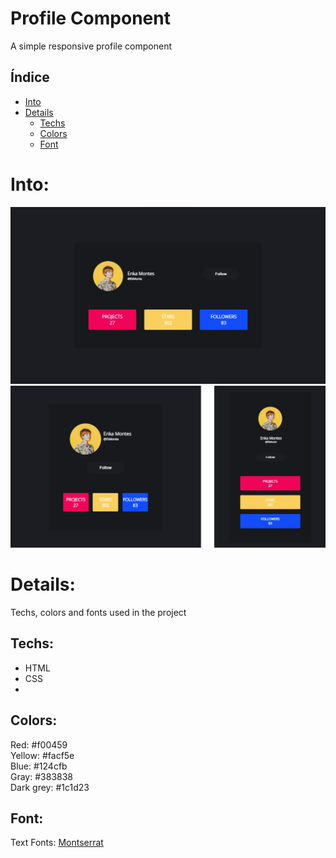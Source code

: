 # Profile Component

A simple responsive profile component


## Índice

* [Into](#Into) 
* [Details](#Details)
  * [Techs](#Techs)
  * [Colors](#Colors)
  * [Font](#Font)


# Into: 

<img src="https://github.com/GuilhermeAntonio/Profile-Component/blob/main/imgs/Demo1.jpg?raw=true" alt="Demo">
<img src="https://raw.githubusercontent.com/GuilhermeAntonio/Profile-Component/main/imgs/Demo2.png" alt="Demo">

# Details:

Techs, colors and fonts used in the project

## Techs: 
- HTML
- CSS
- 
## Colors:
Red: #f00459<br> 
Yellow: #facf5e<br>
Blue: #124cfb<br>
Gray: #383838<br>
Dark grey: #1c1d23 <br>

## Font:
Text Fonts: <a href="https://fonts.google.com/specimen/Montserrat">Montserrat</a>
 
